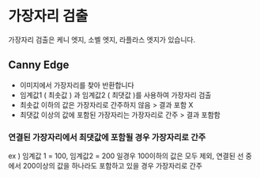 # 가장자리 검출 

가장자리 검출은 케니 엣지, 소벨 엣지, 라플라스 엣지가 있습니다.

## Canny Edge

- 이미지에서 가장자리를 찾아 반환합니다
- 임계값1 ( 최솟값 ) 과 임계값2 ( 최댓값 )를 사용하여 가장자리 검출
- 최솟값 이하의 값은 가장자리로 간주하지 않음 > 결과 포함 X
- 최댓값 이상의 값에 포함된 가장자리는 가장자리로 간주 > 결과 포함함
### 연결된 가장자리에서 최댓값에 포함될 경우 가장자리로 간주

ex ) 임계값 1 = 100, 임계값2 = 200 일경우 100이하의 값은 모두 제외, 연결된 선 중에서 200이상의 값을 하나라도 포함하고 있을 경우 가장자리로 간주
